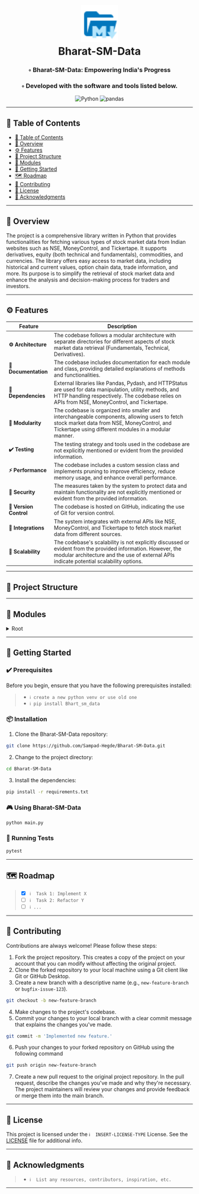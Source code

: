 <div align="center">
<h1 align="center">
<img src="https://raw.githubusercontent.com/PKief/vscode-material-icon-theme/ec559a9f6bfd399b82bb44393651661b08aaf7ba/icons/folder-markdown-open.svg" width="100" />
<br>Bharat-SM-Data
</h1>
<h3>◦ Bharat-SM-Data: Empowering India's Progress</h3>
<h3>◦ Developed with the software and tools listed below.</h3>

<p align="center">
<img src="https://img.shields.io/badge/Python-3776AB.svg?style&logo=Python&logoColor=white" alt="Python" />
<img src="https://img.shields.io/badge/pandas-150458.svg?style&logo=pandas&logoColor=white" alt="pandas" />
</p>
</div>

---

## 📒 Table of Contents
- [📒 Table of Contents](#-table-of-contents)
- [📍 Overview](#-overview)
- [⚙️ Features](#-features)
- [📂 Project Structure](#project-structure)
- [🧩 Modules](#modules)
- [🚀 Getting Started](#-getting-started)
- [🗺 Roadmap](#-roadmap)
- [🤝 Contributing](#-contributing)
- [📄 License](#-license)
- [👏 Acknowledgments](#-acknowledgments)

---


## 📍 Overview

The project is a comprehensive library written in Python that provides functionalities for fetching various types of stock market data from Indian websites such as NSE, MoneyControl, and Tickertape. It supports derivatives, equity (both technical and fundamentals), commodities, and currencies. The library offers easy access to market data, including historical and current values, option chain data, trade information, and more. Its purpose is to simplify the retrieval of stock market data and enhance the analysis and decision-making process for traders and investors.

---

## ⚙️ Features

| Feature                | Description                                                                                                                                                                                       |
|------------------------|---------------------------------------------------------------------------------------------------------------------------------------------------------------------------------------------------|
| **⚙️ Architecture**     | The codebase follows a modular architecture with separate directories for different aspects of stock market data retrieval (Fundamentals, Technical, Derivatives).                                |
| **📖 Documentation**    | The codebase includes documentation for each module and class, providing detailed explanations of methods and functionalities.                                                                     |
| **🔗 Dependencies**     | External libraries like Pandas, Pydash, and HTTPStatus are used for data manipulation, utility methods, and HTTP handling respectively. The codebase relies on APIs from NSE, MoneyControl, and Tickertape.  |
| **🧩 Modularity**       | The codebase is organized into smaller and interchangeable components, allowing users to fetch stock market data from NSE, MoneyControl, and Tickertape using different modules in a modular manner. |
| **✔️ Testing**          | The testing strategy and tools used in the codebase are not explicitly mentioned or evident from the provided information.                                                                       |
| **⚡️ Performance**      | The codebase includes a custom session class and implements pruning to improve efficiency, reduce memory usage, and enhance overall performance.                                                   |
| **🔐 Security**         | The measures taken by the system to protect data and maintain functionality are not explicitly mentioned or evident from the provided information.                                                |
| **🔀 Version Control**  | The codebase is hosted on GitHub, indicating the use of Git for version control.                                                                                                                   |
| **🔌 Integrations**     | The system integrates with external APIs like NSE, MoneyControl, and Tickertape to fetch stock market data from different sources.                                                                 |
| **📶 Scalability**      | The codebase's scalability is not explicitly discussed or evident from the provided information. However, the modular architecture and the use of external APIs indicate potential scalability options.   |

---


## 📂 Project Structure




---

## 🧩 Modules

<details closed><summary>Root</summary>

| File                                                                                                                        | Summary                                                                                                                                                                                                                                                                                                                                                                                                                                                                                         |
| ---                                                                                                                         | ---                                                                                                                                                                                                                                                                                                                                                                                                                                                                                             |
| [MANIFEST.in](https://github.com/Sampad-Hegde/Bharat-SM-Data.git/blob/main/MANIFEST.in)                                     | The code implements a pruning function in a base class. It purposefully removes unnecessary elements to improve efficiency and reduce memory usage, enhancing the overall performance of the program.                                                                                                                                                                                                                                                                                           |
| [setup.py](https://github.com/Sampad-Hegde/Bharat-SM-Data.git/blob/main/setup.py)                                           | This code configures a package named "Bharat_sm_data" with various functionalities for fetching stock market data from NSE, MoneyControl, and Tickertape. It manages dependencies, provides package metadata, and sets package requirements.                                                                                                                                                                                                                                                    |
| [CustomRequest.py](https://github.com/Sampad-Hegde/Bharat-SM-Data.git/blob/main/Bharat_sm_data\Base\CustomRequest.py)       | The code provides a CustomSession class that creates a session object with retries, timeouts, and headers. It allows users to send HTTP requests, handle JSON responses, and retrieve data from APIs.                                                                                                                                                                                                                                                                                           |
| [NSEBase.py](https://github.com/Sampad-Hegde/Bharat-SM-Data.git/blob/main/Bharat_sm_data\Base\NSEBase.py)                   | The code implements a class to interact with the NSE (National Stock Exchange) API. It provides functionalities to retrieve market status, current value, historical data, and search for equities and derivatives. It uses Pandas for data manipulation and Pydash for utility methods.                                                                                                                                                                                                        |
| [PKG-INFO](https://github.com/Sampad-Hegde/Bharat-SM-Data.git/blob/main/Bharat_sm_data\Bharat_sm_data.egg-info\PKG-INFO)    | This code is a comprehensive library for fetching all types of stock market data from various Indian websites. It supports derivatives, equity (both technical and fundamentals), commodities, and currencies. It provides easy access to data from NSE, MoneyControl, and Tickertape websites. The code is written in Python and requires Python version 3.8 or later. The library is licensed under the Apache-2 license.                                                                     |
| [NSE.py](https://github.com/Sampad-Hegde/Bharat-SM-Data.git/blob/main/Bharat_sm_data\Derivatives\NSE.py)                    | The code provides a class for interacting with the NSE (National Stock Exchange) API. It includes methods for fetching option chain data, retrieving expiry dates, getting trade information for equity futures and options, retrieving index futures data, fetching currency and commodity futures data, and calculating put-call ratios. The code is well-documented and follows best practices.                                                                                              |
| [Sensibull.py](https://github.com/Sampad-Hegde/Bharat-SM-Data.git/blob/main/Bharat_sm_data\Derivatives\Sensibull.py)        | The code represents a class, "Sensibull", which interacts with the Sensibull API. It has methods to search for tokens, retrieve token details, and get options data with Greeks. The code is well-documented with detailed explanations for each method.                                                                                                                                                                                                                                        |
| [MoneyControl.py](https://github.com/Sampad-Hegde/Bharat-SM-Data.git/blob/main/Bharat_sm_data\Fundementals\MoneyControl.py) | HTTPStatus Exception: 400                                                                                                                                                                                                                                                                                                                                                                                                                                                                       |
| [TickerTape.py](https://github.com/Sampad-Hegde/Bharat-SM-Data.git/blob/main/Bharat_sm_data\Fundementals\TickerTape.py)     | HTTPStatus Exception: 400                                                                                                                                                                                                                                                                                                                                                                                                                                                                       |
| [NSE.py](https://github.com/Sampad-Hegde/Bharat-SM-Data.git/blob/main/Bharat_sm_data\Technical\NSE.py)                      | The code provides a class for interacting with the NSE API, allowing functions to retrieve important reports, equities data from indices, trade information, corporate disclosures, SME stocks, SGB data, ETF data, block deals, and India VIX data. It utilizes the pandas library for data manipulation.                                                                                                                                                                                      |
| [CustomRequest.py](https://github.com/Sampad-Hegde/Bharat-SM-Data.git/blob/main/build\lib\Base\CustomRequest.py)            | The code provides a CustomSession class that creates a session object with retries, timeouts, and headers for making HTTP requests. It includes methods for returning the session object and hitting an API to retrieve data based on a given URL and parameters. The code handles JSON decoding errors and exceptions when connecting to a URL.                                                                                                                                                |
| [NSEBase.py](https://github.com/Sampad-Hegde/Bharat-SM-Data.git/blob/main/build\lib\Base\NSEBase.py)                        | The code is a Python class that interacts with the NSE (National Stock Exchange) API. It provides functions to retrieve market status, current values, OHLC data, and search for equities and derivatives. The code utilizes libraries like pandas and pydash for efficient data manipulation.                                                                                                                                                                                                  |
| [NSE.py](https://github.com/Sampad-Hegde/Bharat-SM-Data.git/blob/main/build\lib\Derivatives\NSE.py)                         | This code defines a class called NSE that interacts with the NSE (National Stock Exchange) API. It provides various methods for fetching data related to stocks, futures, options, indices, currencies, and commodities. Some of the core functionalities include fetching option chain data, getting trade information for equity futures and options, retrieving data for index futures, currency futures, and commodity futures, and calculating the put-call ratio (PCR) for a given stock. |
| [Sensibull.py](https://github.com/Sampad-Hegde/Bharat-SM-Data.git/blob/main/build\lib\Derivatives\Sensibull.py)             | The code is a Python class that interacts with the Sensibull API. It provides functionalities to search for tokens, get token details, and retrieve options data with Greeks. It uses Pandas and Pydash libraries for data manipulation and extends a custom session class for API requests.                                                                                                                                                                                                    |
| [MoneyControl.py](https://github.com/Sampad-Hegde/Bharat-SM-Data.git/blob/main/build\lib\Fundementals\MoneyControl.py)      | HTTPStatus Exception: 400                                                                                                                                                                                                                                                                                                                                                                                                                                                                       |
| [TickerTape.py](https://github.com/Sampad-Hegde/Bharat-SM-Data.git/blob/main/build\lib\Fundementals\TickerTape.py)          | HTTPStatus Exception: 400                                                                                                                                                                                                                                                                                                                                                                                                                                                                       |
| [NSE.py](https://github.com/Sampad-Hegde/Bharat-SM-Data.git/blob/main/build\lib\Technical\NSE.py)                           | The code provides a class to interact with the NSE (National Stock Exchange) API, allowing users to retrieve data on important reports, equities, indices, trade information, corporate disclosures, SME stocks, SGB data, ETFs, block deals, and the India VIX. The code utilizes pandas for data manipulation and the MoneyControl class for fetching data on the India VIX.                                                                                                                  |
| [Derivatives.ipynb](https://github.com/Sampad-Hegde/Bharat-SM-Data.git/blob/main/examples\Derivatives.ipynb)                | HTTPStatus Exception: 400                                                                                                                                                                                                                                                                                                                                                                                                                                                                       |

</details>

---

## 🚀 Getting Started

### ✔️ Prerequisites

Before you begin, ensure that you have the following prerequisites installed:
> - `ℹ️ create a new python venv or use old one`
> - `ℹ️ pip install Bhart_sm_data`

### 📦 Installation

1. Clone the Bharat-SM-Data repository:
```sh
git clone https://github.com/Sampad-Hegde/Bharat-SM-Data.git
```

2. Change to the project directory:
```sh
cd Bharat-SM-Data
```

3. Install the dependencies:
```sh
pip install -r requirements.txt
```

### 🎮 Using Bharat-SM-Data

```sh
python main.py
```

### 🧪 Running Tests
```sh
pytest
```

---


## 🗺 Roadmap

> - [X] `ℹ️  Task 1: Implement X`
> - [ ] `ℹ️  Task 2: Refactor Y`
> - [ ] `ℹ️ ...`


---

## 🤝 Contributing

Contributions are always welcome! Please follow these steps:
1. Fork the project repository. This creates a copy of the project on your account that you can modify without affecting the original project.
2. Clone the forked repository to your local machine using a Git client like Git or GitHub Desktop.
3. Create a new branch with a descriptive name (e.g., `new-feature-branch` or `bugfix-issue-123`).
```sh
git checkout -b new-feature-branch
```
4. Make changes to the project's codebase.
5. Commit your changes to your local branch with a clear commit message that explains the changes you've made.
```sh
git commit -m 'Implemented new feature.'
```
6. Push your changes to your forked repository on GitHub using the following command
```sh
git push origin new-feature-branch
```
7. Create a new pull request to the original project repository. In the pull request, describe the changes you've made and why they're necessary.
The project maintainers will review your changes and provide feedback or merge them into the main branch.

---

## 📄 License

This project is licensed under the `ℹ️  INSERT-LICENSE-TYPE` License. See the [LICENSE](https://docs.github.com/en/communities/setting-up-your-project-for-healthy-contributions/adding-a-license-to-a-repository) file for additional info.

---

## 👏 Acknowledgments

> - `ℹ️  List any resources, contributors, inspiration, etc.`

---
